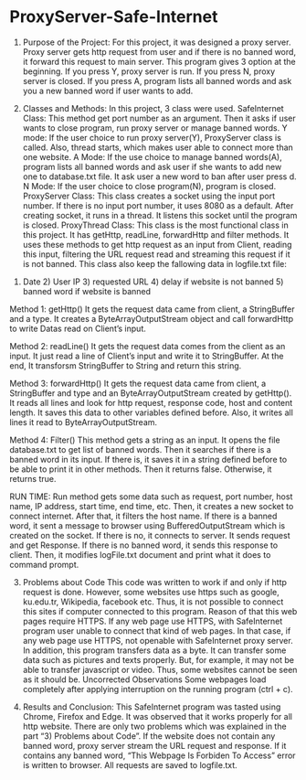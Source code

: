 # ProxyServer-Safe-Internet

1. Purpose of the Project:
For this project, it was designed a proxy server. Proxy server gets http request from user and if there is no banned word, it forward this request to main server.
This program gives 3 option at the beginning. If you press Y, proxy server is run. If you press N, proxy server is closed. If you press A, program lists all banned words and ask you a new banned word if user wants to add.

2. Classes and Methods:
In this project, 3 class were used.
SafeInternet Class:
This method get port number as an argument. Then it asks if user wants to close program, run proxy server or manage banned words.
Y mode: If the user choice to run proxy server(Y), ProxyServer class is called. Also, thread starts, which makes user able to connect more than one website.
A Mode: If the use choice to manage banned words(A), program lists all banned words and ask user if she wants to add new one to database.txt file. It ask user a new word to ban after user press d.
N Mode: If the user choice to close program(N), program is closed.
ProxyServer Class:
This class creates a socket using the input port number. If there is no input port number, it uses 8080 as a default. After creating socket, it runs in a thread. It listens this socket until the program is closed.
ProxyThread Class:
This class is the most functional class in this project. It has getHttp, readLine, forwardHttp and filter methods. It uses these methods to get http request as an input from Client, reading this input, filtering the URL request read and streaming this request if it is not banned.
This class also keep the fallowing data in logfile.txt file:
1) Date 2) User IP 3) requested URL 4) delay if website is not banned 5) banned word if website is banned


Method 1: getHttp()
It gets the request data came from client, a StringBuffer and a type. It creates a ByteArrayOutputStream object and call forwardHttp to write Datas read on Client’s input.

Method 2: readLine()
It gets the request data comes from the client as an input. It just read a line of Client’s input and write it to StringBuffer. At the end, It transforsm StringBuffer to String and return this string.

Method 3: forwardHttp()
It gets the request data came from client, a StringBuffer and type and an
ByteArrayOutputStream created by getHttp().
It reads all lines and look for http request, response code, host and content length. It saves this data to other variables defined before. Also, it writes all lines it read to ByteArrayOutputStream.

Method 4: Filter()
This method gets a string as an input. It opens the file database.txt to get list of banned words. Then it searches if there is a banned word in its input. If there is, it saves it in a string defined before to be able to print it in other methods. Then it returns false. Otherwise, it returns true.

RUN TIME:
Run method gets some data such as request, port number, host name, IP address, start time, end time, etc. Then, it creates a new socket to connect internet. After that, it filters the host name. If there is a banned word, it sent a message to browser using BufferedOutputStream which is created on the socket. If there is no, it connects to server. It sends request and get Response. If there is no banned word, it sends this response to client. Then, it modifies logFile.txt document and print what it does to command prompt.

3. Problems about Code
This code was written to work if and only if http request is done. However, some websites use https such as google, ku.edu.tr, Wikipedia, facebook etc. Thus, it is not possible to connect this sites if computer connected to this program. Reason of that this web pages require HTTPS. If any web page use HTTPS, with SafeInternet program user unable to connect that kind of web pages.
In that case, if any web page use HTTPS, not openable with SafeInternet proxy server.
In addition, this program transfers data as a byte. It can transfer some data such as pictures and texts properly. But, for example, it may not be able to transfer javascript or video. Thus, some websites cannot be seen as it should be.
Uncorrected Observations
Some webpages load completely after applying interruption on the running program (ctrl + c).

4. Results and Conclusion:
This SafeInternet program was tasted using Chrome, Firefox and Edge. It was observed that it works properly for all http website. There are only two problems which was explained in the part “3) Problems about Code”. If the website does not contain any banned word, proxy server stream the URL request and response. If it contains any banned word, “This Webpage Is Forbiden To Access” error is written to browser. All requests are saved to logfile.txt.


